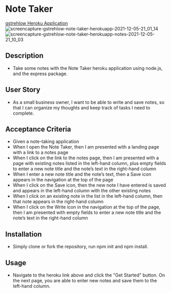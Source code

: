 # Note Taker
[gstrehlow Heroku Application](https://gstrehlow-note-taker.herokuapp.com/)
![screencapture-gstrehlow-note-taker-herokuapp-2021-12-05-21_01_14](https://user-images.githubusercontent.com/90304692/144780903-5bc634b9-ffca-4cc3-9d01-321992465160.png)
![screencapture-gstrehlow-note-taker-herokuapp-notes-2021-12-05-21_10_03](https://user-images.githubusercontent.com/90304692/144780950-d4df253b-1b63-41fe-822f-7141af1d040f.png)


## Description 

- Take some notes with the Note Taker heroku application using node.js, and the express package.

## User Story

- As a small business owner, I want to be able to write and save notes, so that I can organize my thoughts and keep track of tasks I need to complete.

## Acceptance Criteria

- Given a note-taking application
- When I open the Note Taker, then I am presented with a landing page with a link to a notes page
- When I click on the link to the notes page, then I am presented with a page with existing notes listed in the left-hand column, plus empty fields to enter a new note title and the note’s text in the right-hand column
- When I enter a new note title and the note’s text, then a Save icon appears in the navigation at the top of the page
- When I click on the Save icon, then the new note I have entered is saved and appears in the left-hand column with the other existing notes
- When I click on an existing note in the list in the left-hand column, then that note appears in the right-hand column
- When I click on the Write icon in the navigation at the top of the page, then I am presented with empty fields to enter a new note title and the note’s text in the right-hand column

## Installation

- Simply clone or fork the repository, run npm init and npm install.

## Usage 

- Navigate to the heroku link above and click the "Get Started" button. On the next page, you are able to enter new notes and save them to the left-hand column. 

